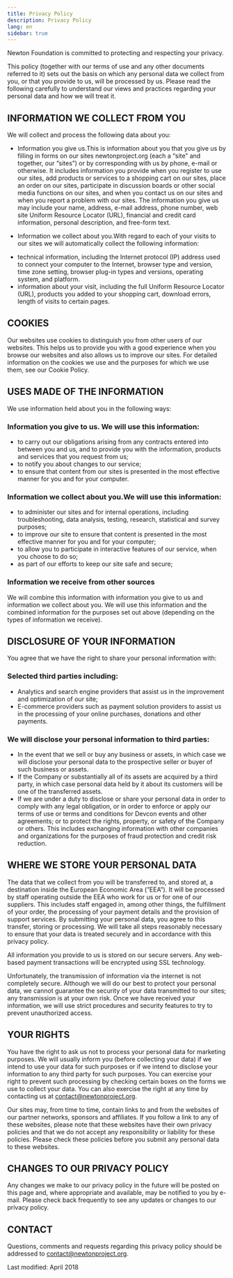 ```yaml
---
title: Privacy Policy
description: Privacy Policy
lang: en
sidebar: true
---
```


Newton Foundation is committed to protecting and respecting your privacy.

This policy (together with our terms of use and any other documents referred to it) sets out the basis on which any personal data we collect from you, or that you provide to us, will be processed by us. Please read the following carefully to understand our views and practices regarding your personal data and how we will treat it.

## INFORMATION WE COLLECT FROM YOU

We will collect and process the following data about you:

- Information you give us.This is information about you that you give us by filling in forms on our sites newtonproject.org (each a “site” and together, our “sites”) or by corresponding with us by phone, e-mail or otherwise. It includes information you provide when you register to use our sites, add products or services to a shopping cart on our sites, place an order on our sites, participate in discussion boards or other social media functions on our sites, and when you contact us on our sites and when you report a problem with our sites. The information you give us may include your name, address, e-mail address, phone number, web site Uniform Resource Locator (URL), financial and credit card information, personal description, and free-form text.

- Information we collect about you.With regard to each of your visits to our sites we will automatically collect the following information:

* technical information, including the Internet protocol (IP) address used to connect your computer to the Internet, browser type and version, time zone setting, browser plug-in types and versions, operating system, and platform.
* information about your visit, including the full Uniform Resource Locator (URL), products you added to your shopping cart, download errors, length of visits to certain pages.

## COOKIES

Our websites use cookies to distinguish you from other users of our websites. This helps us to provide you with a good experience when you browse our websites and also allows us to improve our sites. For detailed information on the cookies we use and the purposes for which we use them, see our Cookie Policy.

## USES MADE OF THE INFORMATION

We use information held about you in the following ways:

### Information you give to us. We will use this information:

- to carry out our obligations arising from any contracts entered into between you and us, and to provide you with the information, products and services that you request from us;
- to notify you about changes to our service;
- to ensure that content from our sites is presented in the most effective manner for you and for your computer.

### Information we collect about you.We will use this information:

- to administer our sites and for internal operations, including troubleshooting, data analysis, testing, research, statistical and survey purposes;
- to improve our site to ensure that content is presented in the most effective manner for you and for your computer;
- to allow you to participate in interactive features of our service, when you choose to do so;
- as part of our efforts to keep our site safe and secure;

### Information we receive from other sources

We will combine this information with information you give to us and information we collect about you. We will use this information and the combined information for the purposes set out above (depending on the types of information we receive).

## DISCLOSURE OF YOUR INFORMATION

You agree that we have the right to share your personal information with:

### Selected third parties including:

- Analytics and search engine providers that assist us in the improvement and optimization of our site;
- E-commerce providers such as payment solution providers to assist us in the processing of your online purchases, donations and other payments.

### We will disclose your personal information to third parties:

- In the event that we sell or buy any business or assets, in which case we will disclose your personal data to the prospective seller or buyer of such business or assets.
- If the Company or substantially all of its assets are acquired by a third party, in which case personal data held by it about its customers will be one of the transferred assets.
- If we are under a duty to disclose or share your personal data in order to comply with any legal obligation, or in order to enforce or apply our terms of use or terms and conditions for Devcon events and other agreements; or to protect the rights, property, or safety of the Company or others. This includes exchanging information with other companies and organizations for the purposes of fraud protection and credit risk reduction.

## WHERE WE STORE YOUR PERSONAL DATA

The data that we collect from you will be transferred to, and stored at, a destination inside the European Economic Area (”EEA”). It will be processed by staff operating outside the EEA who work for us or for one of our suppliers. This includes staff engaged in, among other things, the fulfillment of your order, the processing of your payment details and the provision of support services. By submitting your personal data, you agree to this transfer, storing or processing. We will take all steps reasonably necessary to ensure that your data is treated securely and in accordance with this privacy policy.

All information you provide to us is stored on our secure servers. Any web-based payment transactions will be encrypted using SSL technology.

Unfortunately, the transmission of information via the internet is not completely secure. Although we will do our best to protect your personal data, we cannot guarantee the security of your data transmitted to our sites; any transmission is at your own risk. Once we have received your information, we will use strict procedures and security features to try to prevent unauthorized access.

## YOUR RIGHTS

You have the right to ask us not to process your personal data for marketing purposes. We will usually inform you (before collecting your data) if we intend to use your data for such purposes or if we intend to disclose your information to any third party for such purposes. You can exercise your right to prevent such processing by checking certain boxes on the forms we use to collect your data. You can also exercise the right at any time by contacting us at contact@newtonproject.org.

Our sites may, from time to time, contain links to and from the websites of our partner networks, sponsors and affiliates. If you follow a link to any of these websites, please note that these websites have their own privacy policies and that we do not accept any responsibility or liability for these policies. Please check these policies before you submit any personal data to these websites.

## CHANGES TO OUR PRIVACY POLICY

Any changes we make to our privacy policy in the future will be posted on this page and, where appropriate and available, may be notified to you by e-mail. Please check back frequently to see any updates or changes to our privacy policy.

## CONTACT

Questions, comments and requests regarding this privacy policy should be addressed to contact@newtonproject.org.

Last modified: April 2018

